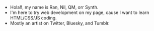 - Hola!!, my name is Ran, Nil, QM, orr Synth.
- I'm here to try web development on my page, cause I want to learn HTML/CSS/JS coding.
- Mostly an artist on Twitter, Bluesky, and Tumblr.


